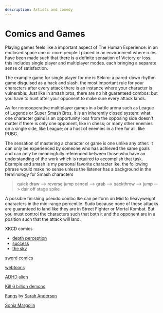 ```yaml
---
description: Artists and comedy
---
```


# Comics and Games

Playing games feels like a important aspect of The Human Experience: in an enclosed space  one or more people  I placed in an environment where rules have been made such that  there is a definite sensation of Victory or loss.  this includes single player and multiplayer modes.  each bringing a separate sense of satisfaction.

The example game for single player for me is Sekiro: a pared-down rhythm game disguised as a hack and slash.  the most important rule for your characters after every attack there is an instance where your character is vulnerable. Just like in smash bros, there are no hit guaranteed combos: but you have to hunt after your opponent to make sure every attack lands.

As for noncooperative multiplayer games in a battle arena such as League of Legends or Super Smash Bros, it is an inherently closed system: what one character gains is an opportunity loss from the opposing side doesn't matter if there is only one opponent, like in chess; or many other enemies on a single side, like League; or a host of enemies in a free for all, like PUBG. 

The sensation of mastering a character or game is one unlike any other:  it can only  be experienced by someone who has achieved the same goals and can only be meaningfully referenced between those who have an understanding of the work which is required to accomplish that task. Example and smash is my personal favorite character Ike.  the following phrase would make no sense unless the listener has a background in the terminology for Smash characters

> quick draw --&gt; reverse jump cancel --&gt; grab --&gt; backthrow --&gt; jump --&gt; dair off stage spike

A possible finishing pseudo combo Ike can perform on Mid to heavyweight characters in the mid-range percentile. Sudo because none of these attacks are guaranteed to land like they are in Street Fighter or Mortal Kombat. But you must control the characters such  that both it and the opponent are in a position such that the attack will land. 

XKCD comics 

* [depth perception](https://xkcd.com/941/)
* [success](https://xkcd.com/349/)
* [the sky](https://xkcd.com/1556/)

[sword comics ](https://swordscomic.com/comic/Shields/)

[webtoons](https://www.webtoons.com/en/slice-of-life/bluechair/ep-627-david-gets-thicc/viewer?title_no=199&episode_no=799)

[ADHD alien](http://adhd-alien.com/2019/07/16/try-harder/)

[Kill 6 billion demons ](https://killsixbilliondemons.com/comic/ksbd-3-37/)

[Fangs](https://tapas.io/episode/1559785) by [Sarah Anderson](https://sarahcandersen.com/)

[Sonia Margolin](https://cargocollective.com/soniamargolin/about)



